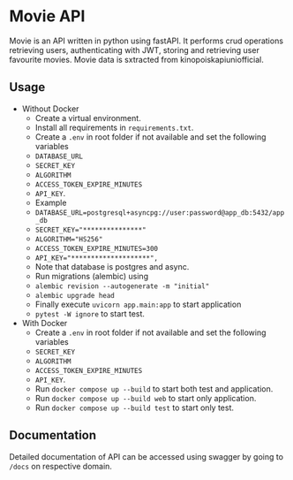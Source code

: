 # Movie API
Movie is an API written in python using fastAPI. It performs crud operations retrieving users, authenticating with JWT, storing and retrieving user favourite movies. Movie data is sxtracted from kinopoiskapiuniofficial.

## Usage
- Without Docker
    * Create a virtual environment.
    * Install all requirements in ```requirements.txt```.
    * Create a ```.env``` in root folder if not available and set the following variables
    * ```DATABASE_URL```
    * ```SECRET_KEY```
    * ```ALGORITHM```
    * ```ACCESS_TOKEN_EXPIRE_MINUTES```
    * ```API_KEY```.
    * Example
    * ```DATABASE_URL=postgresql+asyncpg://user:password@app_db:5432/app_db```
    * ```SECRET_KEY="***************"```
    * ```ALGORITHM="HS256"```
    * ```ACCESS_TOKEN_EXPIRE_MINUTES=300```
    * ```API_KEY="********************",```
    * Note that database is postgres and async.
    * Run migrations (alembic) using
    * ```alembic revision --autogenerate -m "initial"```
    * ```alembic upgrade head```
    * Finally execute ```uvicorn app.main:app``` to start application
    * ```pytest -W ignore``` to start test.
- With Docker
    * Create a ```.env``` in root folder if not available and set the following variables
    * ```SECRET_KEY```
    * ```ALGORITHM```
    * ```ACCESS_TOKEN_EXPIRE_MINUTES```
    * ```API_KEY```.
    * Run ```docker compose up --build``` to start both test and application.
    * Run ```docker compose up --build web``` to start only application.
    * Run ```docker compose up --build test``` to start only test.

## Documentation
Detailed documentation of API can be accessed using swagger by going to ```/docs``` on respective domain.
